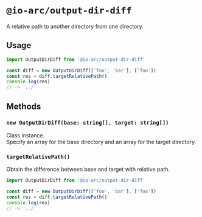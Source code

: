 # `@io-arc/output-dir-diff`

A relative path to another directory from one directory.

## Usage

```typescript
import OutputDirDiff from '@io-arc/output-dir-diff'

const diff = new OutputDirDiff(['foo', 'bar'], ['foo'])
const res = diff.targetRelativePath()
console.log(res)
// -> '../'
```

## Methods

### `new OutputDirDiff(base: string[], target: string[])`

Class instance.  
Specify an array for the base directory and an array for the target directory.

### `targetRelativePath()`

Obtain the difference between base and target with relative path.

```typescript
import OutputDirDiff from '@io-arc/output-dir-diff'

const diff = new OutputDirDiff(['foo', 'bar'], ['foo'])
const res = diff.targetRelativePath()
console.log(res)
// -> '../'
```
